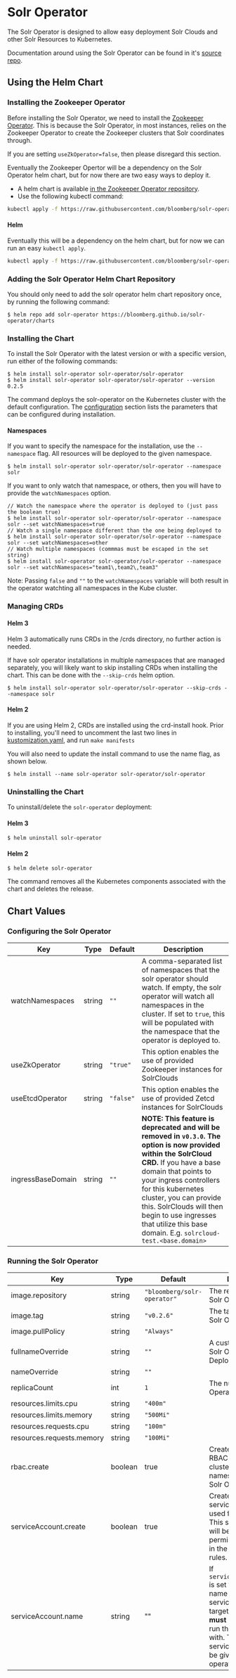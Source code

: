 Solr Operator
=============

The Solr Operator is designed to allow easy deployment Solr Clouds and other Solr Resources to Kubernetes.

Documentation around using the Solr Operator can be found in it's [source repo](https://github.com/bloomberg/solr-operator).

## Using the Helm Chart

### Installing the Zookeeper Operator

Before installing the Solr Operator, we need to install the [Zookeeper Operator](https://github.com/pravega/zookeeper-operator).
This is because the Solr Operator, in most instances, relies on the Zookeeper Operator to create the Zookeeper clusters that Solr coordinates through.

If you are setting `useZkOperator=false`, then please disregard this section.

Eventually the Zookeeper Opertor will be a dependency on the Solr Operator helm chart, but for now there are two easy ways to deploy it.

- A helm chart is available [in the Zookeeper Operator repository](https://github.com/pravega/zookeeper-operator/blob/master/charts/zookeeper-operator/).
- Use the following kubectl command:
```bash
kubectl apply -f https://raw.githubusercontent.com/bloomberg/solr-operator/master/example/dependencies/zk_operator.yaml
```

#### Helm

Eventually this will be a dependency on the helm chart, but for now we can run an easy `kubectl apply`.

```bash
kubectl apply -f https://raw.githubusercontent.com/bloomberg/solr-operator/master/example/dependencies/zk_operator.yaml
```

### Adding the Solr Operator Helm Chart Repository
You should only need to add the solr operator helm chart repository once, by running the following command:

```console
$ helm repo add solr-operator https://bloomberg.github.io/solr-operator/charts
```

### Installing the Chart

To install the Solr Operator with the latest version or with a specific version, run either of the following commands:

```console
$ helm install solr-operator solr-operator/solr-operator
$ helm install solr-operator solr-operator/solr-operator --version 0.2.5
```

The command deploys the solr-operator on the Kubernetes cluster with the default configuration.
The [configuration](#chart-values) section lists the parameters that can be configured during installation.

#### Namespaces

If you want to specify the namespace for the installation, use the `--namespace` flag.
All resources will be deployed to the given namespace.

```console
$ helm install solr-operator solr-operator/solr-operator --namespace solr
```

If you want to only watch that namespace, or others, then you will have to provide the `watchNamespaces` option.

```console
// Watch the namespace where the operator is deployed to (just pass the boolean true)
$ helm install solr-operator solr-operator/solr-operator --namespace solr --set watchNamespaces=true
// Watch a single namespace different than the one being deployed to
$ helm install solr-operator solr-operator/solr-operator --namespace solr --set watchNamespaces=other
// Watch multiple namespaces (commmas must be escaped in the set string)
$ helm install solr-operator solr-operator/solr-operator --namespace solr --set watchNamespaces="team1\,team2\,team3"
```

Note: Passing `false` and `""` to the `watchNamespaces` variable will both result in the operator watchting all namespaces in the Kube cluster.

### Managing CRDs

#### Helm 3

Helm 3 automatically runs CRDs in the /crds directory, no further action is needed.

If have solr operator installations in multiple namespaces that are managed separately, you will likely want to skip installing CRDs when installing the chart.
This can be done with the `--skip-crds` helm option.

```console
$ helm install solr-operator solr-operator/solr-operator --skip-crds --namespace solr
```

#### Helm 2

If you are using Helm 2, CRDs are installed using the crd-install hook. Prior to installing, you'll need to uncomment the last two lines in [kustomization.yaml](../../config/crd/kustomization.yaml), and run `make manifests`

You will also need to update the install command to use the name flag, as shown below.

```console
$ helm install --name solr-operator solr-operator/solr-operator
```

### Uninstalling the Chart

To uninstall/delete the `solr-operator` deployment:

#### Helm 3

```console
$ helm uninstall solr-operator
```

#### Helm 2

```console
$ helm delete solr-operator
```

The command removes all the Kubernetes components associated with the chart and deletes the release.


## Chart Values

### Configuring the Solr Operator

| Key | Type | Default | Description |
|-----|------|---------|-------------|
| watchNamespaces | string | `""` | A comma-separated list of namespaces that the solr operator should watch. If empty, the solr operator will watch all namespaces in the cluster. If set to `true`, this will be populated with the namespace that the operator is deployed to. |
| useZkOperator | string | `"true"` | This option enables the use of provided Zookeeper instances for SolrClouds |
| useEtcdOperator | string | `"false"` | This option enables the use of provided Zetcd instances for SolrClouds |
| ingressBaseDomain | string | `""` | **NOTE: This feature is deprecated and will be removed in `v0.3.0`. The option is now provided within the SolrCloud CRD.** If you have a base domain that points to your ingress controllers for this kubernetes cluster, you can provide this. SolrClouds will then begin to use ingresses that utilize this base domain. E.g. `solrcloud-test.<base.domain>` |

### Running the Solr Operator

| Key | Type | Default | Description |
|-----|------|---------|-------------|
| image.repository | string | `"bloomberg/solr-operator"` | The repository of the Solr Operator image |
| image.tag | string | `"v0.2.6"` | The tag/version of the Solr Operator to run |
| image.pullPolicy | string | `"Always"` |  |
| fullnameOverride | string | `""` | A custom name for the Solr Operator Deployment |
| nameOverride | string | `""` |  |
| replicaCount | int | `1` | The number of Solr Operator pods to run |
| resources.limits.cpu | string | `"400m"` |  |
| resources.limits.memory | string | `"500Mi"` |  |
| resources.requests.cpu | string | `"100m"` |  |
| resources.requests.memory | string | `"100Mi"` |  |
| rbac.create | boolean | true | Create the necessary RBAC rules, whether cluster-wide or namespaced, for the Solr Operator. |
| serviceAccount.create | boolean | true | Create a serviceAccount to be used for this operator. This serviceAccount will be given the permissions specified in the operator's RBAC rules. |
| serviceAccount.name | string | "" | If `serviceAccount.create` is set to `false`, the name of an existing serviceAccount in the target namespace **must** be provided to run the Solr Operator with. This serviceAccount with be given the operator's RBAC rules. | 
